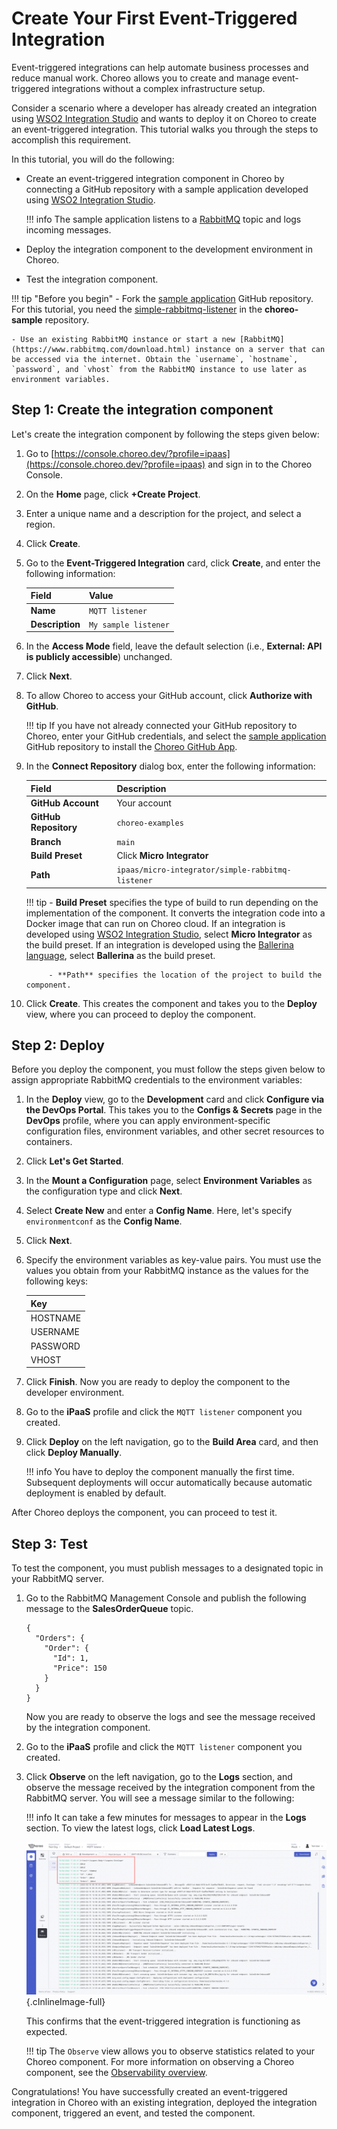 # Create Your First Event-Triggered Integration

Event-triggered integrations can help automate business processes and reduce manual work. Choreo allows you to create and manage event-triggered integrations without a complex infrastructure setup.

Consider a scenario where a developer has already created an integration using [WSO2 Integration Studio](https://wso2.com/integration/integration-studio/) and wants to deploy it on Choreo to create an event-triggered integration. This tutorial walks you through the steps to accomplish this requirement. 

In this tutorial, you will do the following:

- Create an event-triggered integration component in Choreo by connecting a GitHub repository with a sample application developed using [WSO2 Integration Studio](https://wso2.com/integration/integration-studio/). 

	!!! info
    	    The sample application listens to a [RabbitMQ](https://www.rabbitmq.com/) topic and logs incoming messages.

- Deploy the integration component to the development environment in Choreo.
- Test the integration component.


!!! tip "Before you begin"
    - Fork the [sample application](https://github.com/wso2/choreo-examples) GitHub repository. For this tutorial, you need the [simple-rabbitmq-listener](https://github.com/wso2/choreo-examples/tree/main/ipaas/micro-integrator/simple-rabbitmq-listener) in the **choreo-sample** repository.  
 
    - Use an existing RabbitMQ instance or start a new [RabbitMQ](https://www.rabbitmq.com/download.html) instance on a server that can be accessed via the internet. Obtain the `username`, `hostname`, `password`, and `vhost` from the RabbitMQ instance to use later as environment variables. 


## Step 1: Create the integration component

Let's create the integration component by following the steps given below:

1. Go to [https://console.choreo.dev/?profile=ipaas](https://console.choreo.dev/?profile=ipaas) and sign in to the Choreo Console.

2. On the **Home** page, click **+Create Project**.

3. Enter a unique name and a description for the project, and select a region.

4. Click **Create**.  

5. Go to the **Event-Triggered Integration** card, click **Create**, and enter the following information:

    | **Field**       | **Value**               |
    |-----------------|-------------------------|
    | **Name**        | `MQTT listener`           |
    | **Description** | `My sample listener`    |

6. In the **Access Mode** field, leave the default selection (i.e., **External: API is publicly accessible**) unchanged.
    
7. Click **Next**.

8. To allow Choreo to access your GitHub account, click **Authorize with GitHub**. 

	!!! tip
    	    If you have not already connected your GitHub repository to Choreo, enter your GitHub credentials, and select the [sample application](https://github.com/wso2/choreo-examples) GitHub repository to install the [Choreo GitHub App](https://github.com/marketplace/choreo-apps).

9. In the **Connect Repository** dialog box, enter the following information:

    | **Field**             | **Description**                                   |
    |-----------------------|---------------------------------------------------|
    | **GitHub Account**    | Your account                                      |
    | **GitHub Repository** | `choreo-examples`                                 |
    | **Branch**            | `main`                                            |
    | **Build Preset**      | Click **Micro Integrator**                        |
    | **Path**              | `ipaas/micro-integrator/simple-rabbitmq-listener` | 

	!!! tip
    	    - **Build Preset** specifies the type of build to run depending on the implementation of the component. It converts the integration code into a Docker image that can run on Choreo cloud. If an integration is developed using [WSO2 Integration Studio](https://wso2.com/integration/integration-studio/), select **Micro Integrator** as the build preset. If an integration is developed using the [Ballerina language](https://ballerina.io), select **Ballerina** as the build preset. 

            - **Path** specifies the location of the project to build the component. 

10.  Click **Create**. This creates the component and takes you to the **Deploy** view, where you can proceed to deploy the component.


## Step 2: Deploy
Before you deploy the component, you must follow the steps given below to assign appropriate RabbitMQ credentials to the environment variables:

1. In the **Deploy** view, go to the **Development** card and click **Configure via the DevOps Portal**. This takes you to the **Configs & Secrets** page in the **DevOps** profile, where you can apply environment-specific configuration files, environment variables, and other secret resources to containers.
2. Click **Let's Get Started**.
3. In the **Mount a Configuration** page, select **Environment Variables** as the configuration type and click **Next**.
4. Select **Create New** and enter a **Config Name**. Here, let's specify `environmentconf` as the **Config Name**.
5. Click **Next**.
6. Specify the environment variables as key-value pairs. You must use the values you obtain from your RabbitMQ instance as the values for the following keys: 

    | **Key**    |
    |------------|
    | HOSTNAME   | 
    | USERNAME   |
    | PASSWORD   | 
    | VHOST      | 

7. Click **Finish**. Now you are ready to deploy the component to the developer environment. 

8. Go to the **iPaaS** profile and click the `MQTT listener` component you created.

9. Click **Deploy** on the left navigation, go to the **Build Area** card, and then click **Deploy Manually**.

    !!! info
        You have to deploy the component manually the first time. Subsequent deployments will occur automatically because automatic deployment is enabled by default.

After Choreo deploys the component, you can proceed to test it.

## Step 3: Test

To test the component, you must publish messages to a designated topic in your RabbitMQ server.

1. Go to the RabbitMQ Management Console and publish the following message to the **SalesOrderQueue** topic.

    ```
    {
      "Orders": {
        "Order": {
          "Id": 1,
          "Price": 150
        }
      }
    }
    ```
   Now you are ready to observe the logs and see the message received by the integration component.

2. Go to the **iPaaS** profile and click the `MQTT listener` component you created.

3. Click **Observe** on the left navigation, go to the **Logs** section, and observe the message received by the integration component from the RabbitMQ server. You will see a message similar to the following:

    !!! info
            It can take a few minutes for messages to appear in the **Logs** section. To view the latest logs, click **Load Latest Logs**.

      ![Message entry in logs](../../assets/img/tutorials/event-triggered-integration/rabbitmq-message-in-logs.png){.cInlineImage-full}

      This confirms that the event-triggered integration is functioning as expected.

    !!! tip
            The `Observe` view allows you to observe statistics related to your Choreo component. For more information on observing a Choreo component, see the [Observability overview](../../observe-and-analyze/observe/observability-overview.md).


Congratulations! You have successfully created an event-triggered integration in Choreo with an existing integration, deployed the integration component, triggered an event, and tested the component.
